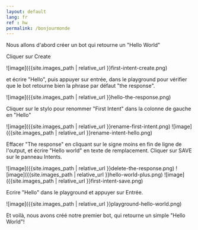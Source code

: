 ```yaml
---
layout: default
lang: fr
ref : hw
permalink: /bonjourmonde
---
```

Nous allons d'abord créer un bot qui retourne un "Hello World"

Cliquer sur Create

![image]({{site.images_path | relative_url }}first-intent-create.png)

et écrire "Hello", puis appuyer sur entrée, dans le playground pour vérifier que le bot retourne bien la phrase par défaut "the response".

![image]({{site.images_path | relative_url }}hello-the-response.png)

 Cliquer sur le stylo pour renommer "First Intent" dans la colonne de gauche en "Hello"

![image]({{site.images_path | relative_url }}rename-first-intent.png)
![image]({{site.images_path | relative_url }}rename-intent-hello.png)

Effacer "The response" en cliquant sur le signe moins en fin de ligne de l'output, et écrire "Hello world" en texte de remplacement. Cliquer sur SAVE sur le panneau Intents.

![image]({{site.images_path | relative_url }}delete-the-response.png)
![image]({{site.images_path | relative_url }}hello-world-plus.png)
![image]({{site.images_path | relative_url }}first-intent-save.png)

Ecrire "Hello" dans le playground et appuyer sur Entrée.

![image]({{site.images_path | relative_url }}playground-hello-world.png)

Et voilà, nous avons créé notre premier bot, qui retourne un simple "Hello World"!